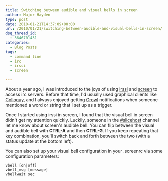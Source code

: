 ```yaml
---
title: Switching between audible and visual bells in screen
author: Major Hayden
type: post
date: 2010-01-21T14:37:09+00:00
url: /2010/01/21/switching-between-audible-and-visual-bells-in-screen/
dsq_thread_id:
  - 3646701431
categories:
  - Blog Posts
tags:
  - command line
  - irc
  - irssi
  - screen

---
```

About a year ago, I was introduced to the joys of using [irssi][1] and [screen][2] to access irc servers. Before that time, I'd usually used graphical clients like [Colloquy][3], and I always enjoyed getting [Growl][4] notifications when someone mentioned a word or string that I set up as a trigger.

Once I started using irssi in screen, I found that the visual bell in screen didn't get my attention quickly. Luckily, someone in the [#slicehost][5] channel let me know about screen's audible bell. You can flip between the visual and audible bell with **CTRL-A** and then **CTRL-G**. If you keep repeating that key combination, you'll switch back and forth between the two (with a status update at the bottom left).

You can also set up your visual bell configuration in your .screenrc via some configuration parameters:

```
vbell [on|off]
vbell_msg [message]
vbellwait sec
```


 [1]: http://www.irssi.org/
 [2]: http://www.gnu.org/software/screen/
 [3]: http://colloquy.info/
 [4]: http://growl.info/
 [5]: irc://irc.freenode.net/slicehost
